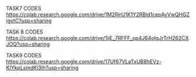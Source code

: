 TASK7 CODES
https://colab.research.google.com/drive/1M2RjrU1K1Y2RBld1cepAyVwQHGZigytC?usp=sharing

TASK 8 CODES
https://colab.research.google.com/drive/1ijE_7RFFF_op4J64oIgJrTrH262CXJOQ?usp=sharing

TASK9 CODES
https://colab.research.google.com/drive/17Uf67VLaTxUB8hEVz-KIYkpLsmdKl3Ih?usp=sharing